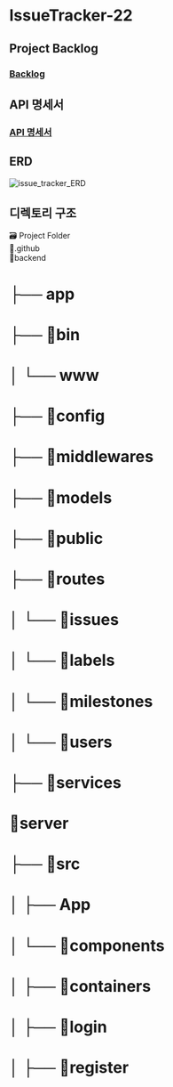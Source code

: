 # IssueTracker-22

## Project Backlog
### [Backlog](https://docs.google.com/spreadsheets/d/1JoNtBpVZUKCupKhUhpHzfvt8pS_82fO8/edit#gid=1936612954)

## API 명세서
### [API 명세서](https://docs.google.com/spreadsheets/d/1-54HOP-ZShDqzAO8a4ERdTsgoik2rP5WnmpC334Wpq8/edit#gid=0)

## ERD
![issue_tracker_ERD](https://user-images.githubusercontent.com/48170519/97652088-f5735d00-1aa0-11eb-86a9-f243f0c22c3a.PNG)

## 디렉토리 구조
🗃 Project Folder  
📁.github  
📁backend  
# ├── app
# ├── 📁bin
# │   └── www
# ├── 📁config
# ├── 📁middlewares
# ├── 📁models
# ├── 📁public
# ├── 📁routes
# │   └── 📁issues
# │   └── 📁labels
# │   └── 📁milestones
# │   └── 📁users
# ├── 📁services
# 📁server
# ├── 📁src
# │   ├── App
# │   └── 📁components
# │   ├── 📁containers
# │       ├── 📁login
# │       ├── 📁register


